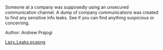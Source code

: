 Someone at a company was supposedly using an unsecured communication channel. A dump of company communications was created to find any sensitive info leaks. See if you can find anything suspicious or concerning.

Author: Andrew Prajogi

[Lazy_Leaks.pcapng](https://ctf.csaw.io/files/c02766e04dbe8a2a36ed93e16b4a2262/Lazy_Leaks.pcapng?token=eyJ1c2VyX2lkIjoxNzI2LCJ0ZWFtX2lkIjpudWxsLCJmaWxlX2lkIjoyOTY3fQ.YT348Q.2m8R9hhJYIeAustxOJDnwYhr8SM)

